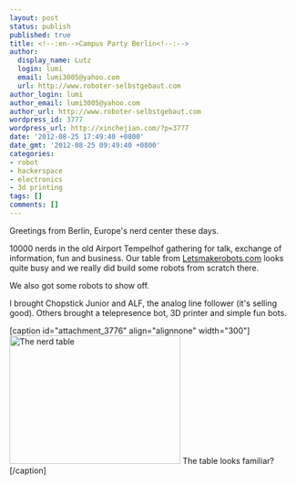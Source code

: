 ```yaml
---
layout: post
status: publish
published: true
title: <!--:en-->Campus Party Berlin<!--:-->
author:
  display_name: Lutz
  login: lumi
  email: lumi3005@yahoo.com
  url: http://www.roboter-selbstgebaut.com
author_login: lumi
author_email: lumi3005@yahoo.com
author_url: http://www.roboter-selbstgebaut.com
wordpress_id: 3777
wordpress_url: http://xinchejian.com/?p=3777
date: '2012-08-25 17:49:40 +0800'
date_gmt: '2012-08-25 09:49:40 +0800'
categories:
- robot
- hackerspace
- electronics
- 3d printing
tags: []
comments: []
---
```

<p><!--:en-->Greetings from Berlin, Europe's nerd center these days.</p>
<p>10000 nerds in the old Airport Tempelhof gathering for talk, exchange of information, fun and business. Our table from <a title="Lets Make Robots" href="http://letsmakerobots.com" target="_blank">Letsmakerobots.com</a>&nbsp;looks quite busy and we really did build some robots from scratch there.</p>
<p>We also got some robots to show off.</p>
<p>I brought Chopstick Junior and ALF, the analog line follower (it's selling good). Others brought a telepresence bot, 3D printer and simple fun bots.</p>
<p>[caption id="attachment_3776" align="alignnone" width="300"]<a href="http://xinchejian.com/2012/08/25/campus-party-berlin/img_5287/" rel="attachment wp-att-3776"><img class="size-medium wp-image-3776" src="http://xinchejian.com/wp-content/uploads/2012/08/IMG_5287-300x225.jpg" alt="The nerd table" width="300" height="225" /></a> The table looks familiar?[/caption]<!--:--><!--:zh-->
<p></p><br />
<!--:--></p>
